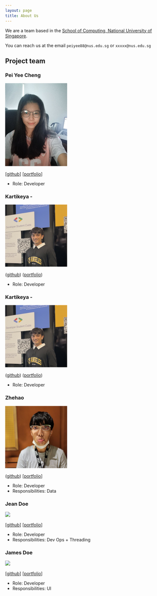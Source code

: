 ```yaml
---
layout: page
title: About Us
---
```


We are a team based in the [School of Computing, National University of Singapore](http://www.comp.nus.edu.sg).

You can reach us at the email `peiyee88@nus.edu.sg` or `xxxxx@nus.edu.sg`

## Project team

### Pei Yee Cheng

<img src="images/peiyee88.png" width="200px">

[[github](https://github.com/peiyee88)]
[[portfolio](team/peiyee88.md)]

* Role: Developer

### Kartikeya -

<img src="images/Kartikeya_ProfilePicture.JPG" width="200px">

([github](http://github.com/kxrt))
([portfolio](team/kartikeya.md))

* Role: Developer 
### Kartikeya -

<img src="images/Kartikeya_ProfilePicture.JPG" width="200px">

([github](http://github.com/kxrt))
([portfolio](team/kxrt.md))

* Role: Developer 

### Zhehao

<img src="images/charles1026.png" width="200px">

([github](http://github.com/Charles1026))
[[portfolio](team/charles1026.md)]

* Role: Developer
* Responsibilities: Data

### Jean Doe

<img src="images/johndoe.png" width="200px">

[[github](http://github.com/johndoe)]
[[portfolio](team/johndoe.md)]

* Role: Developer
* Responsibilities: Dev Ops + Threading

### James Doe

<img src="images/johndoe.png" width="200px">

[[github](http://github.com/johndoe)]
[[portfolio](team/johndoe.md)]

* Role: Developer
* Responsibilities: UI
